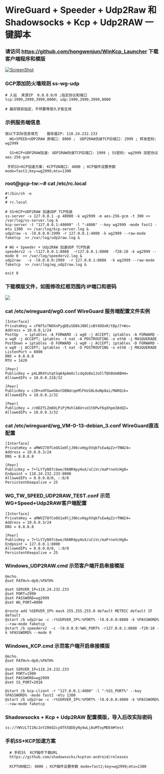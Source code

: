 # WireGuard + Speeder + Udp2Raw 和 Shadowsocks + Kcp + Udp2RAW 一键脚本
### 请访问 https://github.com/hongwenjun/WinKcp_Launcher 下载客户端程序和模版

[![ScreenShot](https://raw.githubusercontent.com/hongwenjun/vps_setup/master/Wireguard/ss_wgmtu.jpg)](https://youtu.be/-sJLfPg12oc)

### GCP添加防火墙规则 ss-wg-udp
```
# 入站  来源IP  0.0.0.0/0 ;指定协议和端口
tcp:1999,2999,3999,8000; udp:1999,2999,3999,8000

# 最好提前指定，不然要等很久才能生效

```

###  示例服务端信息
```
按以下实际信息填充    服务器IP: 118.24.232.233
  WG+SPEED+UDP2RAW 原端口: 8000 ;  UDP2RAW伪装TCP后端口: 2999 ; 转发密码: wg2999

  SS+KCP+UDP2RAW加速: UDP2RAW伪装TCP后端口: 1999 ; SS密码: wg2999 加密协议 aes-256-gcm

 手机SS+KCP加速方案: KCPTUN端口: 4000 ; KCP插件设置参数 mode=fast2;key=wg2999;mtu=1300

```
###  root@gcp-tw:~# cat /etc/rc.local
```
#!/bin/sh -e
#
# rc.local

# SS+KCP+UDP2RAW 加速UDP TCP伪装
ss-server -s 127.0.0.1 -p 40000 -k wg2999 -m aes-256-gcm -t 300 >> /var/log/ss-server.log &
kcp-server -t "127.0.0.1:40000" -l ":4000" --key wg2999 -mode fast2 -mtu 1300  >> /var/log/kcp-server.log &
udp2raw -s -l0.0.0.0:1999 -r 127.0.0.1:4000 -k wg2999 --raw-mode faketcp  >> /var/log/udp2raw.log &

# WG + Speeder + Udp2RAW 加速UDP TCP伪装
speederv2 -s -l127.0.0.1:8888  -r127.0.0.1:8000  -f20:10 -k wg2999 --mode 0  >> /var/log/speederv2.log &
udp2raw   -s -l0.0.0.0:2999  -r 127.0.0.1:8888  -k wg2999 --raw-mode faketcp  >> /var/log/wg_udp2raw.log &

exit 0
```
### 下载模版文件，如图修改红框范围内 IP端口和密码
![](https://raw.githubusercontent.com/hongwenjun/WinKcp_Launcher/master/template/wg_ss.png)

### cat /etc/wireguard/wg0.conf    WireGuard 服务端配置文件实例
```
[Interface]
PrivateKey = cFNf5sTNOXnPygDEuSD8kJ8NlisBY4OOxR/tBpJ7+Ws=
Address = 10.0.0.1/24
PostUp   = iptables -A FORWARD -i wg0 -j ACCEPT; iptables -A FORWARD -o wg0 -j ACCEPT; iptables -t nat -A POSTROUTING -o eth0 -j MASQUERADE
PostDown = iptables -D FORWARD -i wg0 -j ACCEPT; iptables -D FORWARD -o wg0 -j ACCEPT; iptables -t nat -D POSTROUTING -o eth0 -j MASQUERADE
ListenPort = 8000
DNS = 8.8.8.8
MTU = 1420

[Peer]
PublicKey = p4L8R4YutqtSq64pAmOclcdqdo0e1Jo5lTQh0Um8BH4=
AllowedIPs = 10.0.0.218/32

[Peer]
PublicKey = c1R+xHfGweOAotOQNdcqeMlFHzG8L6oNp8ai/MARQik=
AllowedIPs = 10.0.0.2/32

[Peer]
PublicKey = /cHDZfLZm8OLPiPjMxhlA8U+sd1tOPwf6qXhpm38dQI=
AllowedIPs = 10.0.0.3/32

```

### cat /etc/wireguard/wg_VM-0-13-debian_3.conf   WireGuard直连配置
```
[Interface]
PrivateKey = aMWVZ78fCeOG1e0ljJ06cvHqyXVqbfsEw4pZz+TNW24=
Address = 10.0.0.3/24
DNS = 8.8.8.8

[Peer]
PublicKey = 7+lLY7yN97cbwe/OkNR4pyHuX/uCiVc/maPrneVcHg8=
Endpoint = 118.24.232.233:8000
AllowedIPs = 0.0.0.0/0, ::0/0
PersistentKeepalive = 25
```

###  WG_TW_SPEED_UDP2RAW_TEST.conf      示范WG+Speed+Udp2RAW客户端配置
```
[Interface]
PrivateKey = aMWVZ78fCeOG1e0ljJ06cvHqyXVqbfsEw4pZz+TNW24=
Address = 10.0.0.3/24
DNS = 8.8.8.8

[Peer]
PublicKey = 7+lLY7yN97cbwe/OkNR4pyHuX/uCiVc/maPrneVcHg8=
Endpoint = 127.0.0.1:8000
AllowedIPs = 0.0.0.0/0, ::0/0
PersistentKeepalive = 25

```

###  Windows_UDP2RAW.cmd  示范客户端开启串接模版
```
@echo.
@set PATH=%~dp0;%PATH%

@set SERVER_IP=118.24.232.233
@set PORT=2999
@set PASSWORD=wg2999
@set WG_PORT=8000

@route add %SERVER_IP% mask 255.255.255.0 default METRIC default IF default
@start /b udp2raw -c -r%SERVER_IP%:%PORT% -l0.0.0.0:8888 -k %PASSWORD% --raw-mode faketcp
@start /b speederv2  -c -l0.0.0.0:%WG_PORT% -r127.0.0.1:8888 -f20:10 -k %PASSWORD% --mode 0

```

###  Windows_KCP.cmd   示范客户端开启串接模版
```
@echo.
@set PATH=%~dp0;%PATH%

@set SERVER_IP=118.24.232.233
@set PORT=1999
@set PASSWORD=wg2999
@set SS_PORT=2018

@start /b kcp-client -r "127.0.0.1:4000" -l ":%SS_PORT%" --key %PASSWORD% -mode fast2 -mtu 1300
@start /b udp2raw -c -r%SERVER_IP%:%PORT% -l0.0.0.0:4000 -k %PASSWORD% --raw-mode faketcp

```
### Shadowsocks + Kcp + Udp2RAW  配置模版，导入后改实际密码

```
ss://YWVzLTI1Ni1nY206d2cyOTk5QDEyNy4wLjAuMToyMDE4#test
```

### 手机SS+KCP加速方案
```
  # 手机SS  KCP插件下载URL
  https://github.com/shadowsocks/kcptun-android/releases
  
  KCPTUN端口: 4000 ; KCP插件设置参数 mode=fast2;key=wg2999;mtu=1300
```
